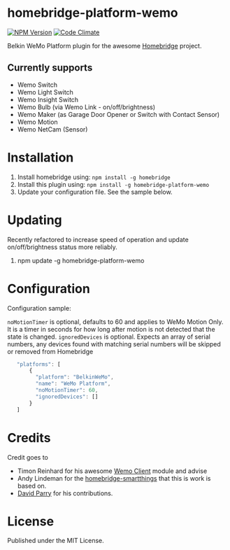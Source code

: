 # homebridge-platform-wemo
[![NPM Version](https://img.shields.io/npm/v/homebridge-platform-wemo.svg)](https://www.npmjs.com/package/homebridge-platform-wemo)
[![Code Climate](https://codeclimate.com/github/rudders/homebridge-platform-wemo/badges/gpa.svg)](https://codeclimate.com/github/rudders/homebridge-platform-wemo)

Belkin WeMo Platform plugin for the awesome  [Homebridge](https://github.com/nfarina/homebridge) project.

## Currently supports
- Wemo Switch
- Wemo Light Switch 
- Wemo Insight Switch
- Wemo Bulb (via Wemo Link - on/off/brightness)
- Wemo Maker (as Garage Door Opener or Switch with Contact Sensor)
- Wemo Motion
- Wemo NetCam (Sensor)

# Installation

1. Install homebridge using: `npm install -g homebridge`
2. Install this plugin using: `npm install -g homebridge-platform-wemo`
3. Update your configuration file. See the sample below.

# Updating

Recently refactored to increase speed of operation and update on/off/brightness status more reliably.

1. npm update -g homebridge-platform-wemo

# Configuration

Configuration sample:

`noMotionTimer` is optional, defaults to 60 and applies to WeMo Motion Only. It is a timer in seconds for how long after motion is not detected that the state is changed.
`ignoredDevices` is optional. Expects an array of serial numbers, any devices found with matching serial numbers will be skipped or removed from Homebridge

 ```javascript
    "platforms": [
        {
          "platform": "BelkinWeMo",
          "name": "WeMo Platform",
          "noMotionTimer": 60,
          "ignoredDevices": []
        }   
    ]

```

# Credits

Credit goes to
- Timon Reinhard for his awesome [Wemo Client](https://github.com/timonreinhard/wemo-client) module and advise 
- Andy Lindeman for the [homebridge-smartthings](https://github.com/alindeman/homebridge-smartthings) that this is work is based on.
- [David Parry](https://github.com/devbobo) for his contributions.

# License

Published under the MIT License.
